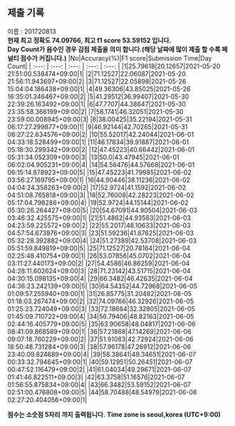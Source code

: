 


  
## 제출 기록  
이름 : 201720813  
**현재 최고 정확도 74.09766, 최고 f1 score 53.59152 입니다.**  
**Day Count가 음수인 경우 감점 제출을 의미 합니다.(해당 날짜에 많이 제출 할 수록 페널티 점수가 커집니다.)**
|No|Accuracy(%)|F1 score|Submission Time|Day Count|
| :---: | :---: | :---: | :---: | :---: |
|1|25.79618|20.12657|2021-05-20 21:51:00.538474+09:00|1|
|2|71.12527|22.06087|2021-05-20 21:56:11.943697+09:00|2|
|3|71.12527|22.05898|2021-05-26 15:04:04.186438+09:00|1|
|4|49.36306|43.85025|2021-05-26 16:35:01.346467+09:00|2|
|5|41.29512|36.99407|2021-05-30 22:39:26.163492+09:00|1|
|6|47.7707|44.38647|2021-05-30 23:35:58.366199+09:00|2|
|7|58.1741|46.32051|2021-05-30 23:59:00.008945+09:00|3|
|8|38.00425|35.22194|2021-05-31 06:17:27.299877+09:00|1|
|9|46.92144|42.70265|2021-05-31 06:27:22.634576+09:00|2|
|10|55.52017|42.24044|2021-06-01 04:33:18.528499+09:00|1|
|11|46.17834|39.91887|2021-06-01 05:18:30.299342+09:00|2|
|12|47.45223|40.66442|2021-06-01 05:31:34.052309+09:00|3|
|13|50.0|43.47945|2021-06-01 06:02:04.905231+09:00|4|
|14|54.56476|44.57668|2021-06-01 06:15:14.878923+09:00|5|
|15|47.45223|41.79985|2021-06-02 03:56:27.169795+09:00|1|
|16|44.90446|38.11236|2021-06-02 04:04:24.358263+09:00|2|
|17|52.9724|41.1592|2021-06-02 04:51:08.765818+09:00|3|
|18|52.76008|42.28223|2021-06-02 05:17:04.798286+09:00|4|
|19|52.9724|44.15144|2021-06-02 05:30:26.264427+09:00|5|
|20|54.67091|44.90504|2021-06-03 03:46:32.425575+09:00|1|
|21|51.4862|44.93563|2021-06-03 04:23:59.225572+09:00|2|
|22|55.2017|48.10633|2021-06-03 04:57:54.673976+09:00|3|
|23|51.59236|41.87625|2021-06-03 05:32:28.392882+09:00|4|
|24|51.27389|42.53708|2021-06-03 05:51:59.849819+09:00|5|
|25|71.12527|20.78164|2021-06-04 02:25:48.410754+09:00|1|
|26|53.07856|45.0702|2021-06-04 03:11:27.440173+09:00|2|
|27|54.4586|46.86259|2021-06-04 04:28:11.602624+09:00|3|
|28|71.23142|43.51715|2021-06-04 04:30:15.098135+09:00|4|
|29|66.3482|46.42635|2021-06-04 04:36:23.242139+09:00|5|
|30|64.54352|44.72968|2021-06-05 01:09:57.255940+09:00|1|
|31|26.85775|31.20482|2021-06-05 01:18:03.267474+09:00|2|
|32|74.09766|46.32926|2021-06-05 01:25:23.724049+09:00|3|
|33|72.18684|32.32805|2021-06-05 01:45:09.710722+09:00|4|
|34|56.79406|48.82163|2021-06-05 02:44:16.405779+09:00|5|
|35|63.90658|48.04817|2021-06-06 08:41:09.868589+09:00|1|
|36|57.21868|47.14269|2021-06-06 09:07:18.760229+09:00|2|
|37|51.91083|42.72924|2021-06-06 18:50:48.731284+09:00|3|
|38|57.96178|47.26912|2021-06-06 23:40:09.824689+09:00|4|
|39|58.38641|49.34651|2021-06-07 00:33:32.794645+09:00|1|
|40|59.12951|50.26451|2021-06-07 00:47:52.116479+09:00|2|
|41|61.04034|49.29671|2021-06-07 01:41:46.822511+09:00|3|
|42|63.3758|51.16576|2021-06-07 01:56:55.875834+09:00|4|
|43|66.3482|53.59152|2021-06-07 02:51:00.476808+09:00|5|
|44|58.70488|48.54979|2021-06-08 02:27:20.404056+09:00|1|


**점수는 소숫점 5자리 까지 출력됩니다.**
**Time zone is seoul,korea (UTC+9:00)**

